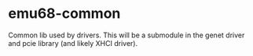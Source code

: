 # emu68-common
Common lib used by drivers.
This will be a submodule in the genet driver and pcie library (and likely XHCI driver).
